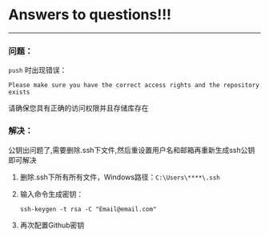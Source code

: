 # Answers to questions!!!

------

### 问题：

`push` 时出现错误：

```shell
Please make sure you have the correct access rights and the repository exists 
```

请确保您具有正确的访问权限并且存储库存在

### 解决：

公钥出问题了,需要删除.ssh下文件,然后重设置用户名和邮箱再重新生成ssh公钥即可解决

1. 删除.ssh下所有所有文件，Windows路径：`C:\Users\****\.ssh`

2. 输入命令生成密钥：

   ```shell
   ssh-keygen -t rsa -C "Email@email.com"
   ```

3. 再次配置Github密钥